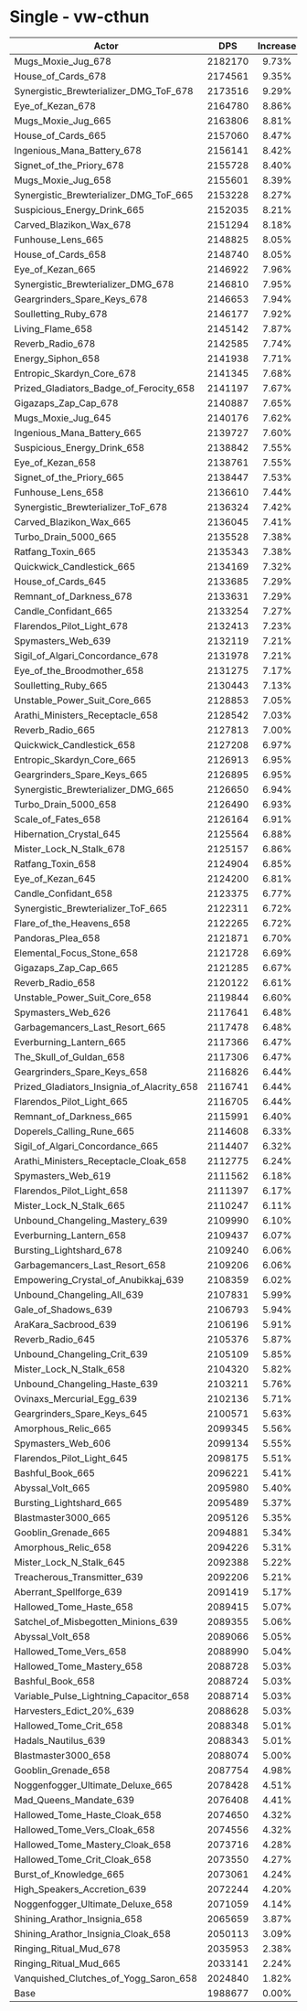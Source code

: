 # Single - vw-cthun
| Actor | DPS | Increase |
|---|:---:|:---:|
|Mugs_Moxie_Jug_678|2182170|9.73%|
|House_of_Cards_678|2174561|9.35%|
|Synergistic_Brewterializer_DMG_ToF_678|2173516|9.29%|
|Eye_of_Kezan_678|2164780|8.86%|
|Mugs_Moxie_Jug_665|2163806|8.81%|
|House_of_Cards_665|2157060|8.47%|
|Ingenious_Mana_Battery_678|2156141|8.42%|
|Signet_of_the_Priory_678|2155728|8.40%|
|Mugs_Moxie_Jug_658|2155601|8.39%|
|Synergistic_Brewterializer_DMG_ToF_665|2153228|8.27%|
|Suspicious_Energy_Drink_665|2152035|8.21%|
|Carved_Blazikon_Wax_678|2151294|8.18%|
|Funhouse_Lens_665|2148825|8.05%|
|House_of_Cards_658|2148740|8.05%|
|Eye_of_Kezan_665|2146922|7.96%|
|Synergistic_Brewterializer_DMG_678|2146810|7.95%|
|Geargrinders_Spare_Keys_678|2146653|7.94%|
|Soulletting_Ruby_678|2146177|7.92%|
|Living_Flame_658|2145142|7.87%|
|Reverb_Radio_678|2142585|7.74%|
|Energy_Siphon_658|2141938|7.71%|
|Entropic_Skardyn_Core_678|2141345|7.68%|
|Prized_Gladiators_Badge_of_Ferocity_658|2141197|7.67%|
|Gigazaps_Zap_Cap_678|2140887|7.65%|
|Mugs_Moxie_Jug_645|2140176|7.62%|
|Ingenious_Mana_Battery_665|2139727|7.60%|
|Suspicious_Energy_Drink_658|2138842|7.55%|
|Eye_of_Kezan_658|2138761|7.55%|
|Signet_of_the_Priory_665|2138447|7.53%|
|Funhouse_Lens_658|2136610|7.44%|
|Synergistic_Brewterializer_ToF_678|2136324|7.42%|
|Carved_Blazikon_Wax_665|2136045|7.41%|
|Turbo_Drain_5000_665|2135528|7.38%|
|Ratfang_Toxin_665|2135343|7.38%|
|Quickwick_Candlestick_665|2134169|7.32%|
|House_of_Cards_645|2133685|7.29%|
|Remnant_of_Darkness_678|2133631|7.29%|
|Candle_Confidant_665|2133254|7.27%|
|Flarendos_Pilot_Light_678|2132413|7.23%|
|Spymasters_Web_639|2132119|7.21%|
|Sigil_of_Algari_Concordance_678|2131978|7.21%|
|Eye_of_the_Broodmother_658|2131275|7.17%|
|Soulletting_Ruby_665|2130443|7.13%|
|Unstable_Power_Suit_Core_665|2128853|7.05%|
|Arathi_Ministers_Receptacle_658|2128542|7.03%|
|Reverb_Radio_665|2127813|7.00%|
|Quickwick_Candlestick_658|2127208|6.97%|
|Entropic_Skardyn_Core_665|2126913|6.95%|
|Geargrinders_Spare_Keys_665|2126895|6.95%|
|Synergistic_Brewterializer_DMG_665|2126650|6.94%|
|Turbo_Drain_5000_658|2126490|6.93%|
|Scale_of_Fates_658|2126164|6.91%|
|Hibernation_Crystal_645|2125564|6.88%|
|Mister_Lock_N_Stalk_678|2125157|6.86%|
|Ratfang_Toxin_658|2124904|6.85%|
|Eye_of_Kezan_645|2124200|6.81%|
|Candle_Confidant_658|2123375|6.77%|
|Synergistic_Brewterializer_ToF_665|2122311|6.72%|
|Flare_of_the_Heavens_658|2122265|6.72%|
|Pandoras_Plea_658|2121871|6.70%|
|Elemental_Focus_Stone_658|2121728|6.69%|
|Gigazaps_Zap_Cap_665|2121285|6.67%|
|Reverb_Radio_658|2120122|6.61%|
|Unstable_Power_Suit_Core_658|2119844|6.60%|
|Spymasters_Web_626|2117641|6.48%|
|Garbagemancers_Last_Resort_665|2117478|6.48%|
|Everburning_Lantern_665|2117366|6.47%|
|The_Skull_of_Guldan_658|2117306|6.47%|
|Geargrinders_Spare_Keys_658|2116826|6.44%|
|Prized_Gladiators_Insignia_of_Alacrity_658|2116741|6.44%|
|Flarendos_Pilot_Light_665|2116705|6.44%|
|Remnant_of_Darkness_665|2115991|6.40%|
|Doperels_Calling_Rune_665|2114608|6.33%|
|Sigil_of_Algari_Concordance_665|2114407|6.32%|
|Arathi_Ministers_Receptacle_Cloak_658|2112775|6.24%|
|Spymasters_Web_619|2111562|6.18%|
|Flarendos_Pilot_Light_658|2111397|6.17%|
|Mister_Lock_N_Stalk_665|2110247|6.11%|
|Unbound_Changeling_Mastery_639|2109990|6.10%|
|Everburning_Lantern_658|2109437|6.07%|
|Bursting_Lightshard_678|2109240|6.06%|
|Garbagemancers_Last_Resort_658|2109206|6.06%|
|Empowering_Crystal_of_Anubikkaj_639|2108359|6.02%|
|Unbound_Changeling_All_639|2107831|5.99%|
|Gale_of_Shadows_639|2106793|5.94%|
|AraKara_Sacbrood_639|2106196|5.91%|
|Reverb_Radio_645|2105376|5.87%|
|Unbound_Changeling_Crit_639|2105109|5.85%|
|Mister_Lock_N_Stalk_658|2104320|5.82%|
|Unbound_Changeling_Haste_639|2103211|5.76%|
|Ovinaxs_Mercurial_Egg_639|2102136|5.71%|
|Geargrinders_Spare_Keys_645|2100571|5.63%|
|Amorphous_Relic_665|2099345|5.56%|
|Spymasters_Web_606|2099134|5.55%|
|Flarendos_Pilot_Light_645|2098175|5.51%|
|Bashful_Book_665|2096221|5.41%|
|Abyssal_Volt_665|2095980|5.40%|
|Bursting_Lightshard_665|2095489|5.37%|
|Blastmaster3000_665|2095126|5.35%|
|Gooblin_Grenade_665|2094881|5.34%|
|Amorphous_Relic_658|2094226|5.31%|
|Mister_Lock_N_Stalk_645|2092388|5.22%|
|Treacherous_Transmitter_639|2092206|5.21%|
|Aberrant_Spellforge_639|2091419|5.17%|
|Hallowed_Tome_Haste_658|2089415|5.07%|
|Satchel_of_Misbegotten_Minions_639|2089355|5.06%|
|Abyssal_Volt_658|2089066|5.05%|
|Hallowed_Tome_Vers_658|2088990|5.04%|
|Hallowed_Tome_Mastery_658|2088728|5.03%|
|Bashful_Book_658|2088724|5.03%|
|Variable_Pulse_Lightning_Capacitor_658|2088714|5.03%|
|Harvesters_Edict_20%_639|2088628|5.03%|
|Hallowed_Tome_Crit_658|2088348|5.01%|
|Hadals_Nautilus_639|2088343|5.01%|
|Blastmaster3000_658|2088074|5.00%|
|Gooblin_Grenade_658|2087754|4.98%|
|Noggenfogger_Ultimate_Deluxe_665|2078428|4.51%|
|Mad_Queens_Mandate_639|2076408|4.41%|
|Hallowed_Tome_Haste_Cloak_658|2074650|4.32%|
|Hallowed_Tome_Vers_Cloak_658|2074556|4.32%|
|Hallowed_Tome_Mastery_Cloak_658|2073716|4.28%|
|Hallowed_Tome_Crit_Cloak_658|2073550|4.27%|
|Burst_of_Knowledge_665|2073061|4.24%|
|High_Speakers_Accretion_639|2072244|4.20%|
|Noggenfogger_Ultimate_Deluxe_658|2071059|4.14%|
|Shining_Arathor_Insignia_658|2065659|3.87%|
|Shining_Arathor_Insignia_Cloak_658|2050113|3.09%|
|Ringing_Ritual_Mud_678|2035953|2.38%|
|Ringing_Ritual_Mud_665|2033141|2.24%|
|Vanquished_Clutches_of_Yogg_Saron_658|2024840|1.82%|
|Base|1988677|0.00%|
